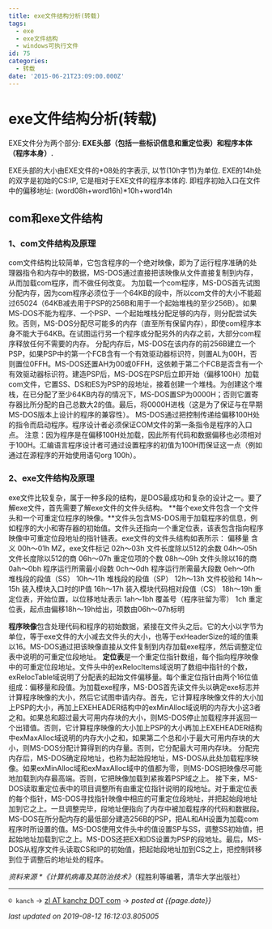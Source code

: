 ```yaml
---
title: exe文件结构分析(转载)
tags:
  - exe
  - exe文件结构
  - windows可执行文件
id: 75
categories:
  - 转载
date: '2015-06-21T23:09:00.000Z'
---
```


# exe文件结构分析\(转载\)

EXE文件分为两个部分: **EXE头部（包括一些标识信息和重定位表）和程序本体（程序本身）.** 

EXE头部的大小由EXE文件的+08处的字表示, 以节\(10h字节\)为单位. EXE的14h处的双字是初始的CS:IP, 它是相对于EXE文件的程序本体的. 即程序初始入口在文件中的偏移地址: \(word08h+word16h\)\*10h+word14h

## com和exe文件结构

### 1、com文件结构及原理

com文件结构比较简单，它包含程序的一个绝对映像，即为了运行程序准确的处理器指令和内存中的数据，MS-DOS通过直接把该映像从文件直接复制到内存，从而加载com程序，而不做任何改变。 为加载一个com程序，MS-DOS首先试图分配内存，因为com程序必须位于一个64KB的段中，所以com文件的大小不能超过65024（64KB减去用于PSP的256B和用于一个起始堆栈的至少256B）。如果MS-DOS不能为程序、一个PSP、一个起始堆栈分配足够的内存，则分配尝试失败。否则，MS-DOS分配尽可能多的内存（直至所有保留内存），即使com程序本身不能大于64KB。在试图运行另一个程序或分配另外的内存之前，大部分com程序释放任何不需要的内存。 分配内存后，MS-DOS在该内存的前256B建立一个PSP，如果PSP中的第一个FCB含有一个有效驱动器标识符，则置AL为00H，否则置位0FFH。MS-DOS还置AH为00或0FFH，这依赖于第二个FCB是否含有一个有效驱动器标识符。建造PSP后，MS-DOS在PSP后立即开始（偏移100H）加载com文件，它置SS、DS和ES为PSP的段地址，接着创建一个堆栈。为创建这个堆栈，在已分配了至少64KB内存的情况下，MS-DOS置SP为0000H；否则它置寄存器比所分配的自己总数大2的值。最后，将0000H进栈（这是为了保证与在早期MS-DOS版本上设计的程序的兼容性）。 MS-DOS通过把控制传递给偏移100H处的指令而启动程序。程序设计者必须保证COM文件的第一条指令是程序的入口点。 注意：因为程序是在偏移100H处加载，因此所有代码和数据偏移也必须相对于100H。汇编语言程序设计者可通过设置程序的初值为100H而保证这一点（例如通过在源程序的开始使用语句org 100h）。

### 2、exe文件结构及原理

exe文件比较复杂，属于一种多段的结构，是DOS最成功和复杂的设计之一。要了解exe文件，首先需要了解exe文件的文件头结构。 **每个exe文件包含一个文件头和一个可重定位程序的映像。**文件头包含MS-DOS用于加载程序的信息，例如程序的大小和寄存器的初始值。文件头还指向一个重定位表，该表包含指向程序映像中可重定位段地址的指针链表。exe文件的文件头结构如表所示： 偏移量 含义 00h～01h MZ，exe文件标记 02h～03h 文件长度除以512的余数 04h～05h 文件长度除以512的商 06h～07h 重定位项的个数 08h～09h 文件头除以16的商 0ah～0bh 程序运行所需最小段数 0ch～0dh 程序运行所需最大段数 0eh～0fh 堆栈段的段值（SS） 10h～11h 堆栈段的段值（SP） 12h～13h 文件校验和 14h～15h 装入模块入口时的IP值 16h～17h 装入模块代码相对段值（CS） 18h～19h 重定位表，开始位置，以位移地址表示 1ah～1bh 覆盖号（程序驻留为零） 1ch 重定位表，起点由偏移18h～19h给出，项数由06h～07h标明

**程序映像**包含处理代码和程序的初始数据，紧接在文件头之后。它的大小以字节为单位，等于exe文件的大小减去文件头的大小，也等于exHeaderSize的域的值乘以16。MS-DOS通过把该映像直接从文件复制到内存加载exe程序，然后调整定位表中说明的可重定位段地址。 **定位表**是一个重定位指针数组，每个指向程序映像中的可重定位段地址。文件头中的exRelocItems域说明了数组中指针的个数，exRelocTable域说明了分配表的起始文件偏移量。每个重定位指针由两个16位值组成：偏移量和段值。为加载exe程序，MS-DOS首先读文件头以确定exe标志并计算程序映像的大小，然后它试图申请内存。首先，它计算程序映像文件的大小加上PSP的大小，再加上EXEHEADER结构中的exMinAlloc域说明的内存大小这3者之和。如果总和超过最大可用内存块的大小，则MS-DOS停止加载程序并返回一个出错值。否则，它计算程序映像的大小加上PSP的大小再加上EXEHEADER结构中exMaxAlloc域说明的内存大小之和，如果第二个总和小于最大可用内存块的大小，则MS-DOS分配计算得到的内存量。否则，它分配最大可用内存块。 分配完内存后，MS-DOS确定段地址，也称为起始段地址，MS-DOS从此处加载程序映像。如果exMinAlloc域和exMaxAlloc域中的值都为零，则MS-DOS把映像尽可能地加载到内存最高端。否则，它把映像加载到紧挨着PSP域之上。 接下来，MS-DOS读取重定位表中的项目调整所有由重定位指针说明的段地址。对于重定位表的每个指针，MS-DOS寻找指针映像中相应的可重定位段地址，并把起始段地址加到它之上。一旦调整完毕，段地址便指向了内存中被加载程序的代码和数据段。MS-DOS在所分配内存的最低部分建造256B的PSP，把AL和AH设置为加载com程序时所设置的值。MS-DOS使用文件头中的值设置SP与SS，调整SS初始值，把起始地址加载到它之上。MS-DOS还把EX和DS设置为PSP的段地址。最后，MS-DOS从程序文件头读取CS和IP的初始值，把起始段地址加到CS之上，把控制转移到位于调整后的地址处的程序。

_资料来源_ _\*《计算机病毒及其防治技术》_（程胜利等编著，清华大学出版社）





---
`© kanch` → [zl AT kanchz DOT com](kanchisme@gmail.com) → _posted at {{page.date}}_

_last updated on 2019-08-12 16:12:03.805005_